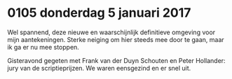 # 0105 donderdag 5 januari 2017
Wel spannend, deze nieuwe en waarschijnlijk definitieve omgeving voor mijn aantekeningen. Sterke neiging om hier steeds mee door te gaan, maar ik ga er nu mee stoppen.

Gisteravond gegeten met Frank van der Duyn Schouten en Peter Hollander: jury van de scriptieprijzen. We waren eensgezind en er snel uit.